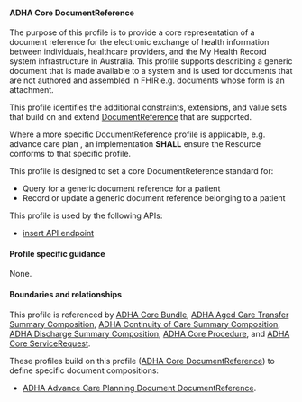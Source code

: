 #### ADHA Core DocumentReference
The purpose of this profile is to provide a core representation of a document reference for the electronic exchange of health information between individuals, healthcare providers, and the My Health Record system infrastructure in Australia. This profile supports describing a generic document that is made available to a system and is used for documents that are not authored and assembled in FHIR e.g. documents whose form is an attachment.

This profile identifies the additional constraints, extensions, and value sets that build on and extend [DocumentReference](http://hl7.org/fhir/R4/documentreference.html) that are supported. 

Where a more specific DocumentReference profile is applicable, e.g. advance care plan , an implementation **SHALL** ensure the Resource conforms to that specific profile.

This profile is designed to set a core DocumentReference standard for:
* Query for a generic document reference for a patient
* Record or update a generic document reference belonging to a patient

This profile is used by the following APIs:
* [insert API endpoint](StructureDefinition-TBD-1.html)


#### Profile specific guidance
None.


#### Boundaries and relationships
This profile is referenced by 
[ADHA Core Bundle](StructureDefinition-dh-bundle-core-1.html),
[ADHA Aged Care Transfer Summary Composition](StructureDefinition-dh-composition-acts-1.html),
[ADHA Continuity of Care Summary Composition](StructureDefinition-dh-composition-cocs-1.html),
[ADHA Discharge Summary Composition](StructureDefinition-dh-composition-ds-1.html), 
[ADHA Core Procedure](StructureDefinition-dh-procedure-core-1.html), and
[ADHA Core ServiceRequest](StructureDefinition-dh-servicerequest-core-1.html).

These profiles build on this profile ([ADHA Core DocumentReference](StructureDefinition-dh-documentreference-core-1.html)) to define specific document compositions:
* [ADHA Advance Care Planning Document DocumentReference](StructureDefinition-dh-documentreference-acp-1.html).
